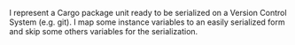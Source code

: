 I represent a Cargo package unit ready to be serialized on a Version Control System (e.g. git).
I map some instance variables  to an easily serialized form and skip some others variables for the serialization.